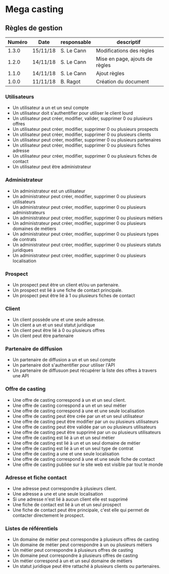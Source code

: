 # Mega casting

## Règles de gestion

| Numéro | Date     | responsable | descriptif                     |
| ------ | -------- | ----------- | ------------------------------ |
| 1.3.0  | 15/11/18 | S. Le Cann  | Modifications des règles       |
| 1.2.0  | 14/11/18 | S. Le Cann  | Mise en page, ajouts de règles |
| 1.1.0  | 14/11/18 | S. Le Cann  | Ajout règles                   |
| 1.0.0  | 11/11/18 | B. Ragot    | Création du document           |

### Utilisateurs

- Un utilisateur a un et un seul compte
- Un utilisateur doit s'authentifier pour utiliser le client lourd
- Un utilisateur peut créer, modifier, valider, supprimer 0 ou plusieurs offres
- Un utilisateur peut créer, modifier, supprimer 0 ou plusieurs prospects
- Un utilisateur peut créer, modifier, supprimer 0 ou plusieurs clients
- Un utilisateur peut créer, modifier, supprimer 0 ou plusieurs partenaires
- Un utilisateur peut créer, modifier, supprimer 0 ou plusieurs fiches adresse
- Un utilisateur peur créer, modifier, supprimer 0 ou plusieurs fiches de contact
- Un utilisateur peut être administrateur

### Administrateur

- Un administrateur est un utilisateur
- Un administrateur peut créer, modifier, supprimer 0 ou plusieurs utilisateurs
- Un administrateur peut créer, modifier, supprimer 0 ou plusieurs administrateurs
- Un administrateur peut créer, modifier, supprimer 0 ou plusieurs métiers
- Un administrateur peut créer, modifier, supprimer 0 ou plusieurs domaines de métiers
- Un administrateur peut créer, modifier, supprimer 0 ou plusieurs types de contrats
- Un administrateur peut créer, modifier, supprimer 0 ou plusieurs statuts juridiques
- Un administrateur peut créer, modifier, supprimer 0 ou plusieurs localisation

### Prospect

- Un prospect peut être un client et/ou un partenaire.
- Un prospect est lié à une fiche de contact principale.
- Un prospect peut être lié à 1 ou plusieurs fiches de contact

### Client

- Un client possède une et une seule adresse.
- Un client a un et un seul statut juridique
- Un client peut être lié à 0 ou plusieurs offres
- Un client peut être partenaire

### Partenaire de diffusion

- Un partenaire de diffusion a un et un seul compte
- Un partenaire doit s'authentifier pour utiliser l'API
- Un partenaire de diffusuon peut récupérer la liste des offres à travers une API
  
### Offre de casting

- Une offre de casting correspond à un et un seul client.
- Une offre de casting correspond a un et un seul métier
- Une offre de casting correspond à une et une seule localisation
- Une offre de casting peut être crée par un et un seul utilisateur
- Une offre de casting peut être modifier par un ou plusieurs utilisateurs
- Une offre de casting peut être validée par un ou plusieurs utilisateurs
- Une offre de casting peut être supprimé par un ou plusieurs utilisateurs
- Une offre de casting est lié à un et un seul métier
- Une offre de casting est lié à un et un seul domaine de métier
- Une offre de casting est lié à un et un seul type de contrat
- Une offre de casting a une et une seule localisation
- Une offre de casting correspond à une et une seule fiche de contact
- Une offre de casting publiée sur le site web est visible par tout le monde

### Adresse et fiche contact

- Une adresse peut correspondre à plusieurs client.
- Une adresse a une et une seule localisation
- Si une adresse n'est lié à aucun client elle est supprimé
- Une fiche de contact est lié à un et un seul prospect
- Une fiche de contact peut être principale, c'est elle qui permet de contacter directement le prospect.

### Listes de référentiels

- Un domaine de métier peut correspondre à plusieurs offres de casting
- Un domaine de métier peut correspondre à un ou plusieurs métiers
- Un métier peut correspondre à plusieurs offres de casting
- Un domaine peut correspondre à plusieurs offres de casting
- Un métier correspond à un et un seul domaine de métiers
- Un statut juridique peut être rattaché à plusieurs clients ou partenaires.
